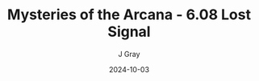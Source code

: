---
title: 'Mysteries of the Arcana - 6.08 Lost Signal'
alt: 'Mysteries of the Arcana'
date: '2024-10-03'
author: 'J Gray'
artist: 'Keira'
---